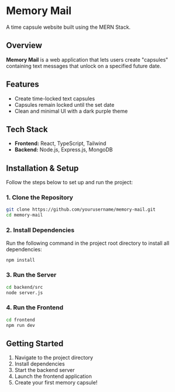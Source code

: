 # Memory Mail
A time capsule website built using the MERN Stack.

## Overview
**Memory Mail** is a web application that lets users create "capsules" containing text messages that unlock on a specified future date.

## Features
- Create time-locked text capsules
- Capsules remain locked until the set date
- Clean and minimal UI with a dark purple theme

## Tech Stack
- **Frontend:** React, TypeScript, Tailwind
- **Backend:** Node.js, Express.js, MongoDB

## Installation & Setup
Follow the steps below to set up and run the project:

### 1. Clone the Repository
```sh
git clone https://github.com/yourusername/memory-mail.git
cd memory-mail
```

### 2. Install Dependencies
Run the following command in the project root directory to install all dependencies:
```sh
npm install
```

### 3. Run the Server
```sh
cd backend/src
node server.js
```

### 4. Run the Frontend
```sh
cd frontend
npm run dev
```

## Getting Started
1. Navigate to the project directory
2. Install dependencies
3. Start the backend server
4. Launch the frontend application
5. Create your first memory capsule!
